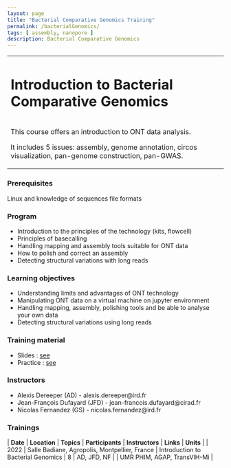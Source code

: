 ```yaml
---
layout: page
title: "Bacterial Comparative Genomics Training"
permalink: /bacterialGenomics/
tags: [ assembly, nanopore ]
description: Bacterial Comparative Genomics
---
```

<table class="table-contact">
<tr>

</td>
<td>
<h1> Introduction to Bacterial Comparative Genomics</h1><br />
This course offers an introduction to ONT data analysis. 

It includes 5 issues: assembly, genome annotation, circos visualization, pan-genome construction, pan-GWAS.
</td>
</tr>
</table>

### Prerequisites
Linux and knowledge of sequences file formats 
<div id="colonne1">
<h3>Program</h3>
<ul>
<li>Introduction to the principles of the technology (kits, flowcell)</li>
<li>Principles of basecalling</li>
<li>Handling mapping and assembly tools suitable for ONT data</li>
<li>How to polish and correct an assembly</li>
<li>Detecting structural variations with long reads</li>
</ul>
</div>


<div id="colonne2">
<h3>Learning objectives</h3>
<ul>
<li>Understanding limits and advantages of ONT technology</li>
<li>Manipulating ONT data on a virtual machine on jupyter environment</li>
<li>Handling mapping, assembly, polishing tools and be able to analyse your own data</li> 
<li>Detecting structural variations using long reads</li>
</ul>
</div>


<div id="colonne3">
<h3>Training material</h3>
<ul>
<li>Slides : <a target="_blank" href="{{ site.url }}/files/ont_2021.pdf">see</a></li>
<li>Practice : <a target="_blank" href="https://github.com/SouthGreenPlatform/training_ONT_teaching/tree/2021">see</a> </li>
</ul>
</div>

<div id="nextInline" class="clearfix">
<h3>Instructors</h3>
<ul>
    <li>Alexis Dereeper (AD) - alexis.dereeper@ird.fr</li>
    <li>Jean-François Dufayard (JFD) - jean-francois.dufayard@cirad.fr </li>
    <li>Nicolas Fernandez (GS) - nicolas.fernandez@ird.fr </li>
</ul>
</div>

### Trainings
 
| **Date** | **Location** | **Topics** | **Participants** | **Instructors** | **Links** | **Units** |
| 2022 | Salle Badiane, Agropolis, Montpellier, France |  Introduction to Bacterial Genomics | 8 | AD, JFD, NF | | UMR PHIM, AGAP, TransVIH-Mi  |
